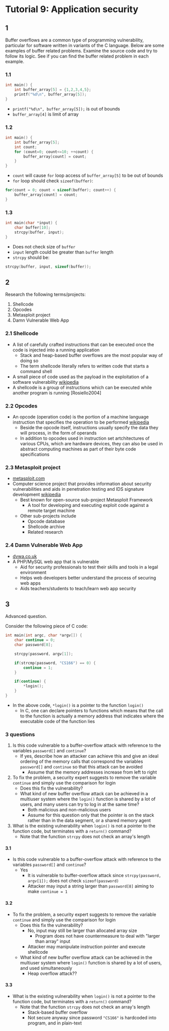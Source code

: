 # Tutorial 9: Application security

## 1

Buffer overflows are a common type of programming vulnerability, particular for software written in variants of the C language. Below are some examples of buffer related problems. Examine the source code and try to follow its logic. See if you can find the buffer related problem in each example.

### 1.1

``` c
int main() {
	int buffer_array[5] = {1,2,3,4,5};
	printf("%d\n", buffer_array[5]);
}
```

- `printf("%d\n", buffer_array[5]);` is out of bounds
- `buffer_array[4]` is limit of array

### 1.2

``` c
int main() {
	int buffer_array[5];
	int count;
	for (count=0; count<=10; ++count) {
		buffer_array[count] = count;
	}
}
```

- `count` will cause `for` loop access of `buffer_array[5]` to be out of bounds
- `for` loop should check `sizeof(buffer)`:

``` c
for(count = 0; count < sizeof(buffer); count++) {
	buffer_array[count] = count;
}
```

### 1.3

``` c
int main(char *input) {
	char buffer[10];
	strcpy(buffer, input);
}
```

- Does not check size of `buffer`
- `input` length could be greater than `buffer` length
- `strcpy` should be:

``` c
strcpy(buffer, input, sizeof(buffer));
```

## 2

Research the following terms/projects:

1. Shellcode
2. Opcodes
3. Metasploit project
4. Damn Vulnerable Web App

### 2.1 Shellcode

- A list of carefully crafted instructions that can be executed once the code is injected into a running application
	- Stack and heap-based buffer overflows are the most popular way of doing so
	- The term shellcode literally refers to written code that starts a command shell
- A small piece of code used as the payload in the exploitation of a software vulnerability [wikipedia](http://en.wikipedia.org/wiki/Shellcode)
- A shellcode is a group of instructions which can be executed while another program is running [Rosiello2004]

### 2.2 Opcodes

- An opcode (operation code) is the portion of a machine language instruction that specifies the operation to be performed [wikipedia](http://en.wikipedia.org/wiki/Opcode)
	- Beside the opcode itself, instructions usually specify the data they will process, in the form of operands
	- In addition to opcodes used in instruction set artchitectures of various CPUs, which are hardware devices, they can also  be used in abstract computing machines as part of their byte code specifications

### 2.3 Metasploit project

- [metasploit.com](http://www.metasploit.com/)
- Computer science project that provides information about security vulnerabilities and aids in penetration testing and IDS signature development [wikipedia](http://en.wikipedia.org/wiki/Metasploit_Project)
	- Best known for open-source sub-project Metasploit Framework
		- A tool for developing and executing exploit code against a remote target machine
	- Other sub-projects include
		- Opcode database
		- Shellcode archive
		- Related research

### 2.4 Damn Vulnerable Web App

- [dvwa.co.uk](http://www.dvwa.co.uk/)
- A PHP/MySQL web app that is vulnerable
	- Aid for security professionals to test their skills and tools in a legal environment
	- Helps web developers better understand the process of securing web apps
	- Aids teachers/students to teach/learn web app security

## 3

Advanced question.

Consider the following piece of C code:

``` c
int main(int argc, char *argv[]) {
	char continue = 0;
	char password[8];

	strcpy(password, argv[1]);

	if(strcmp(password, "CS166") == 0) {
		continue = 1;
	}

	if(continue) {
		*login();
	}
}
```

- In the above code, `*login()` is a pointer to the function `login()`
	- In C, one can declare pointers to functions which means that the call to the function is actually a memory address that indicates where the executable code of the function lies

### 3 questions

1. Is this code vulnerable to a buffer-overflow attack with reference to the variables `password[]` and `continue`?
	- If yes, describe how an attacker can achieve this and give an ideal ordering of the memory calls that correspond the variables `password[]` and `continue` so that this attack can be avoided
		- Assume that the memory addresses increase from left to right
2. To fix the problem, a security expert suggests to remove the variable `continue` and simply use the comparison for login
	- Does this fix the vulnerability?
	- What kind of new buffer overflow attack can be achieved in a multiuser system where the `login()` function is shared by a lot of users, and many users can try to log in at the same time?
		- Both malicious and non-malicious users
		- Assume for this question only that the pointer is on the stack rather than in the data segment, or a shared memory agent
3. What is the existing vulnerability when `login()` is not a pointer to the function code, but terminates with a `return()` command?
	- Note that the function `strcpy` does not check an array's length

#### 3.1

- Is this code vulnerable to a buffer-overflow attack with reference to the variables `password[]` and `continue`?
	- Yes
		- It is vulnerable to buffer-overflow attack since `strcpy(password, argv[1]);` does not check `sizeof(password)`
		- Attacker may input a string larger than `password[8]` aiming to make `continue = 1`

#### 3.2

- To fix the problem, a security expert suggests to remove the variable `continue` and simply use the comparison for login
	- Does this fix the vulnerability?
		- No, input may still be larger than allocated array size
			- Program does not have countermeasure to deal with "larger than array" input
		- Attacker may manipulate instruction pointer and execute shellcode
	- What kind of new buffer overflow attack can be achieved in the multiuser system where `login()` function is shared by a lot of users, and used simultaneously
		- Heap overflow attack??

#### 3.3

- What is the existing vulnerability when `login()` is not a pointer to the function code, but terminates with a `return()` command?
	- Note that the function `strcpy` does not check an array's length
		- Stack-based buffer overflow
		- Not secure anyway since password `"CS166"` is hardcoded into program, and in plain-text
